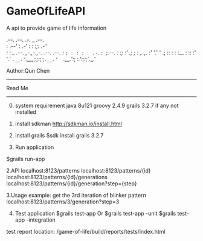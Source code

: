 # GameOfLifeAPI
A api to provide game of life information




 .--.                                .--.  .-.    _  .--.    
: .--'                              : .-'  : :   :_;: .-'    
: : _  .--.  ,-.,-.,-. .--.    .--. : `;   : :   .-.: `;.--. 
: :; :' .; ; : ,. ,. :' '_.'  ' .; :: :    : :__ : :: :' '_.'
`.__.'`.__,_;:_;:_;:_;`.__.'  `.__.':_;    :___.':_;:_;`.__.'

Author:Qun Chen
_________________________________________________________________
Read Me
_________________________________________________________________

0. system requirement
java 8u121
groovy 2.4.9
grails 3.2.7
if any not installed 
1. install sdkman http://sdkman.io/install.html
2. install grails $sdk install grails 3.2.7

1. Run application

$grails run-app

2.API 
localhost:8123/patterns 
localhost:8123/patterns/{id} 
localhost:8123/patterns/{id}/generations 
localhost:8123/patterns/{id}/generation?step={step} 

3.Usage
example:
get the 3rd iteration of blinker pattern
localhost:8123/patterns/3/generation?step=3

4. Test application 
$grails test-app 
Or
$grails test-app -unit
$grails test-app -integration

test report location: /game-of-life/build/reports/tests/index.html
